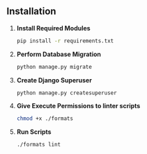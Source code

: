 
## Installation

1. **Install Required Modules**
    ```bash
    pip install -r requirements.txt
    ```
2. **Perform Database Migration**
    ```bash
    python manage.py migrate
    ```
3. **Create Django Superuser**
   ```bash
   python manage.py createsuperuser
   ```

4. **Give Execute Permissions to linter scripts**
    ```bash
    chmod +x ./formats
    ```
5. **Run Scripts**
    ```bash
    ./formats lint
    ```
